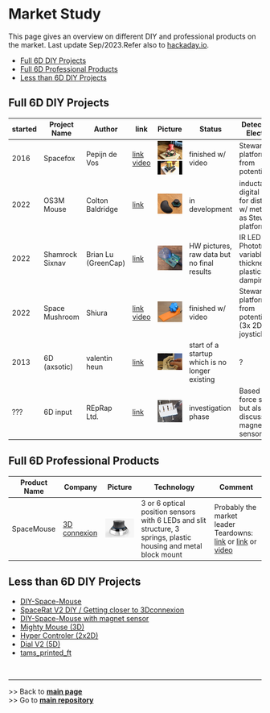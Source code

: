 
# Market Study

This page gives an overview on different DIY and professional products on the market. Last update Sep/2023.Refer also to [hackaday.io](https://hackaday.io/pages/1354157).
- [Full 6D DIY Projects](#full-6d-diy-projectsfull_6d_diy_projects)
- [Full 6D Professional Products](#full-6d-professional-products)
- [Less than 6D DIY Projects](#less-than-6d-diy-projects)


## Full 6D DIY Projects

| started | Project Name	| Author | link | Picture | Status | Detection and Electronics |	Mechanics |
| --- | ------------  |  ------ | --- | --- | --- | --- | --- |
| 2016 | Spacefox | Pepijn de Vos | [link](https://github.com/pepijndevos/spacefox) <br> [video](https://www.youtube.com/watch?v=rLTWWPftyac) | ![Spacefox V1](images/spacefox_v1.png) <br> ![Spacefox V2](images/spacefox_v2.jpg) | finished w/ video |Stewart platform made from potentiometers | 3D prints & cuts from triplex |
| 2022 | OS3M Mouse	| Colton Baldridge | [link](https://hackaday.io/project/187172-os3m-mouse) | ![OS3M Mouse](images/OS3M_Mouse.png) | in development | inductance to digital sensors for distance to w/ metal object as Stewart platform | 3D print (included printed spring mechanism) |
| 2022 | Shamrock Sixnav	| Brian Lu <br> (GreenCap)	| [link](https://www.electromaker.io/project/view/shamrock-sixnav-low-cost-compatible-6dof-space-mouse) | ![Shamrock Sixnav](images/Sixnav.png) | HW pictures, raw data but no final results | IR LED + Phototransistor, variable thickness plastics (IR damping) | 3D printing + Springs|
| 2022 | Space Mushroom	| Shiura | [link](https://www.instructables.com/Space-Mushroom-Full-6-DOFs-Controller-for-CAD-Appl/) <br> [video](https://www.youtube.com/watch?v=Vs6Xte4gOxk) | ![Space Muishroom](images/Space_Mushroom.png) | finished w/ video |Stewart platform made from potentiometers (3x 2D analog joysticks) | 3D printed |
|2013 | 6D (axsotic) | valentin heun | [link](http://valentinheun.com/portfolio/6d/) | ![6D axsotic](images/6D_axsotic.png) |  start of a startup which is no longer existing  | ? | 3D printed ? |
| ??? | 6D input | REpRap Ltd. |  [link](https://github.com/RepRapLtd/6DInput/tree/main/RepRapLtd#update-3) | ![6D Input](images/6DInput.png) | investigation phase | Based on DIY force sensors, but also discussing 6 magnetic sensors | 3D prínted |


## Full 6D Professional Products

| Product Name	| Company | Picture | Technology | Comment |
| ------------  |  ------ | --- | --- | --- |
| SpaceMouse | [3D connexion](https://3dconnexion.com/de/) | ![Space Mouse](images/Space_Mouse.png) | 3 or 6 optical position sensors with 6 LEDs and slit structure, 3 springs, plastic housing and metal block mount | Probably the market leader <br> Teardowns: [link](https://www.alvarez-engineer.com/2022/03/20/spacenavigator-teardown/) or [link](https://www.fictiv.com/teardowns/spacenavigator-3d-mouse-teardown) or [video](https://www.youtube.com/watch?v=1R7NCH_1UDI)

## Less than 6D DIY Projects

- [DIY-Space-Mouse](https://github.com/soemarko/DIY-Space-Mouse)
- [SpaceRat V2 DIY / Getting closer to 3Dconnexion](https://www.youtube.com/watch?v=68EapQbDBOc)
- [DIY-Space-Mouse with magnet sensor](https://www.instructables.com/DIY-Space-Mouse-for-Fusion-360-Using-Magnets/)
- [Mighty Mouse (3D)](https://github.com/mattogodoy/mighty-mouse)
- [Hyper Controler (2x2D)](https://github.com/mnesarco/HyperController)
- [Dial V2 (5D)](https://www.hackster.io/ahmsville/ahmsville-dial-v2-a38b17)
- [tams_printed_ft](https://github.com/TAMS-Group/tams_printed_ft)

<br><hr/> 
\>> Back to  **[main page](index.md)** <br>
\>> Go to **[main repository](https://github.com/BastelBaus/Simple6DSpaceKnob)**
